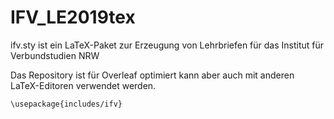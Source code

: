 # IFV_LE2019tex

ifv.sty ist ein LaTeX-Paket zur Erzeugung von Lehrbriefen für das Institut für Verbundstudien NRW

Das Repository ist für Overleaf optimiert kann aber auch mit anderen LaTeX-Editoren verwendet werden.

```
\usepackage{includes/ifv}
```
